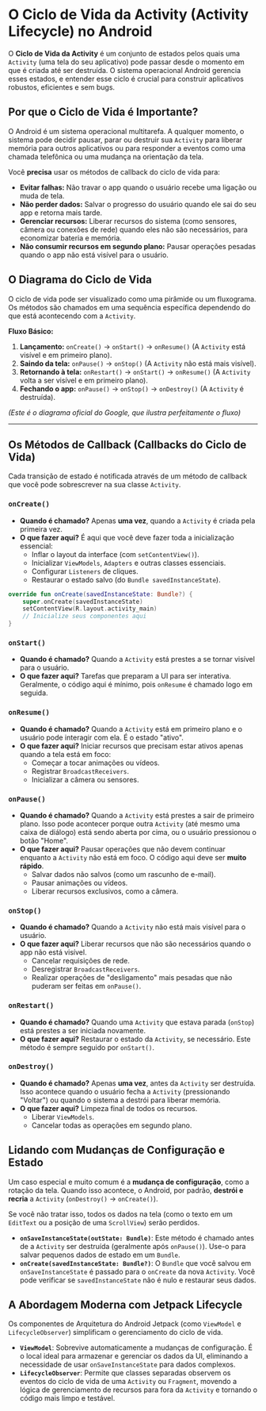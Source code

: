 # O Ciclo de Vida da Activity (Activity Lifecycle) no Android

O **Ciclo de Vida da Activity** é um conjunto de estados pelos quais uma `Activity` (uma tela do seu aplicativo) pode passar desde o momento em que é criada até ser destruída. O sistema operacional Android gerencia esses estados, e entender esse ciclo é crucial para construir aplicativos robustos, eficientes e sem bugs.

## Por que o Ciclo de Vida é Importante?

O Android é um sistema operacional multitarefa. A qualquer momento, o sistema pode decidir pausar, parar ou destruir sua `Activity` para liberar memória para outros aplicativos ou para responder a eventos como uma chamada telefônica ou uma mudança na orientação da tela.

Você **precisa** usar os métodos de callback do ciclo de vida para:

  * **Evitar falhas:** Não travar o app quando o usuário recebe uma ligação ou muda de tela.
  * **Não perder dados:** Salvar o progresso do usuário quando ele sai do seu app e retorna mais tarde.
  * **Gerenciar recursos:** Liberar recursos do sistema (como sensores, câmera ou conexões de rede) quando eles não são necessários, para economizar bateria e memória.
  * **Não consumir recursos em segundo plano:** Pausar operações pesadas quando o app não está visível para o usuário.

## O Diagrama do Ciclo de Vida

O ciclo de vida pode ser visualizado como uma pirâmide ou um fluxograma. Os métodos são chamados em uma sequência específica dependendo do que está acontecendo com a `Activity`.

**Fluxo Básico:**

1.  **Lançamento:** `onCreate()` → `onStart()` → `onResume()` (A `Activity` está visível e em primeiro plano).
2.  **Saindo da tela:** `onPause()` → `onStop()` (A `Activity` não está mais visível).
3.  **Retornando à tela:** `onRestart()` → `onStart()` → `onResume()` (A `Activity` volta a ser visível e em primeiro plano).
4.  **Fechando o app:** `onPause()` → `onStop()` → `onDestroy()` (A `Activity` é destruída).

*(Este é o diagrama oficial do Google, que ilustra perfeitamente o fluxo)*

-----

## Os Métodos de Callback (Callbacks do Ciclo de Vida)

Cada transição de estado é notificada através de um método de callback que você pode sobrescrever na sua classe `Activity`.

### `onCreate()`

  * **Quando é chamado?** Apenas **uma vez**, quando a `Activity` é criada pela primeira vez.
  * **O que fazer aqui?** É aqui que você deve fazer toda a inicialização essencial:
      * Inflar o layout da interface (com `setContentView()`).
      * Inicializar `ViewModels`, `Adapters` e outras classes essenciais.
      * Configurar `Listeners` de cliques.
      * Restaurar o estado salvo (do `Bundle savedInstanceState`).

<!-- end list -->

```kotlin
override fun onCreate(savedInstanceState: Bundle?) {
    super.onCreate(savedInstanceState)
    setContentView(R.layout.activity_main)
    // Inicialize seus componentes aqui
}
```

### `onStart()`

  * **Quando é chamado?** Quando a `Activity` está prestes a se tornar visível para o usuário.
  * **O que fazer aqui?** Tarefas que preparam a UI para ser interativa. Geralmente, o código aqui é mínimo, pois `onResume` é chamado logo em seguida.

### `onResume()`

  * **Quando é chamado?** Quando a `Activity` está em primeiro plano e o usuário pode interagir com ela. É o estado "ativo".
  * **O que fazer aqui?** Iniciar recursos que precisam estar ativos apenas quando a tela está em foco:
      * Começar a tocar animações ou vídeos.
      * Registrar `BroadcastReceivers`.
      * Inicializar a câmera ou sensores.

### `onPause()`

  * **Quando é chamado?** Quando a `Activity` está prestes a sair de primeiro plano. Isso pode acontecer porque outra `Activity` (até mesmo uma caixa de diálogo) está sendo aberta por cima, ou o usuário pressionou o botão "Home".
  * **O que fazer aqui?** Pausar operações que não devem continuar enquanto a `Activity` não está em foco. O código aqui deve ser **muito rápido**.
      * Salvar dados não salvos (como um rascunho de e-mail).
      * Pausar animações ou vídeos.
      * Liberar recursos exclusivos, como a câmera.

### `onStop()`

  * **Quando é chamado?** Quando a `Activity` não está mais visível para o usuário.
  * **O que fazer aqui?** Liberar recursos que não são necessários quando o app não está visível.
      * Cancelar requisições de rede.
      * Desregistrar `BroadcastReceivers`.
      * Realizar operações de "desligamento" mais pesadas que não puderam ser feitas em `onPause()`.

### `onRestart()`

  * **Quando é chamado?** Quando uma `Activity` que estava parada (`onStop`) está prestes a ser iniciada novamente.
  * **O que fazer aqui?** Restaurar o estado da `Activity`, se necessário. Este método é sempre seguido por `onStart()`.

### `onDestroy()`

  * **Quando é chamado?** Apenas **uma vez**, antes da `Activity` ser destruída. Isso acontece quando o usuário fecha a `Activity` (pressionando "Voltar") ou quando o sistema a destrói para liberar memória.
  * **O que fazer aqui?** Limpeza final de todos os recursos.
      * Liberar `ViewModels`.
      * Cancelar todas as operações em segundo plano.

## Lidando com Mudanças de Configuração e Estado

Um caso especial e muito comum é a **mudança de configuração**, como a rotação da tela. Quando isso acontece, o Android, por padrão, **destrói e recria** a `Activity` (`onDestroy()` → `onCreate()`).

Se você não tratar isso, todos os dados na tela (como o texto em um `EditText` ou a posição de uma `ScrollView`) serão perdidos.

  * **`onSaveInstanceState(outState: Bundle)`**: Este método é chamado antes de a `Activity` ser destruída (geralmente após `onPause()`). Use-o para salvar pequenos dados de estado em um `Bundle`.
  * **`onCreate(savedInstanceState: Bundle?)`**: O `Bundle` que você salvou em `onSaveInstanceState` é passado para o `onCreate` da nova `Activity`. Você pode verificar se `savedInstanceState` não é nulo e restaurar seus dados.

## A Abordagem Moderna com Jetpack Lifecycle

Os componentes de Arquitetura do Android Jetpack (como `ViewModel` e `LifecycleObserver`) simplificam o gerenciamento do ciclo de vida.

  * **`ViewModel`**: Sobrevive automaticamente a mudanças de configuração. É o local ideal para armazenar e gerenciar os dados da UI, eliminando a necessidade de usar `onSaveInstanceState` para dados complexos.
  * **`LifecycleObserver`**: Permite que classes separadas observem os eventos do ciclo de vida de uma `Activity` ou `Fragment`, movendo a lógica de gerenciamento de recursos para fora da `Activity` e tornando o código mais limpo e testável.
